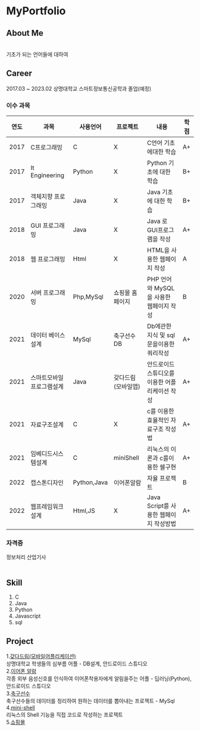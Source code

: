 # MyPortfolio

## About Me
<br>
기초가 되는 언어들에 대하여 

## Career

2017.03 ~ 2023.02 상명대학교 스마트정보통신공학과 졸업(예정)  
### 이수 과목
|연도|과목|사용언어|프로젝트|내용|학점|
|---|---|---|---|---|---|
|2017|C프로그래밍|C|X|C언어 기초에대한 학습|A+|
|2017|It Engineering|Python|X|Python 기초에 대한 학습|B+|
|2017|객체지향 프로그래밍|Java|X|Java 기초에 대한 학습|B+|
|2018|GUI 프로그래밍|Java|X|Java 로 GUI프로그램을 작성|A+|
|2018|웹 프로그래밍|Html|X|HTML을 사용한 웹페이지 작성|A|
|2020|서버 프로그래밍|Php,MySql|쇼핑몰 홈페이지|PHP 언어와 MySQL을 사용한 웹페이지 작성|B|
|2021|데이터 베이스 설계|MySql|축구선수DB|Db에관한 지식 및 sql문을이용한 쿼리작성|A+|
|2021|스마트모바일프로그램설계|Java|갖다드림(모바일앱)|안드로이드 스튜디오를 이용한 어플리케이션 작성|A+|
|2021|자료구조설계|C|X|c를 이용한 효율적인 자료구조 작성법|A+|
|2021|임베디드시스템설계|C|miniShell|리눅스의 이론과 c를이용한 쉘구현|A+|
|2022|캡스톤디자인|Python,Java|이어폰알람|자율 프로젝트|B|
|2022|웹프레임워크설계|Html,JS|X|Java Script를 사용한 웹페이지 작성방법|A+|
### 자격증
정보처리 산업기사<br><br>
## Skill

1. C
2. Java
3. Python
4. Javascript
5. sql

## Project

1.[갖다드림(모바일어플리케이션)](https://github.com/makeonwoo/MyPortfolio/blob/main/%EA%B0%96%EB%8B%A4%EB%93%9C%EB%A6%BC(GDDL)/README.md)  
  상명대학교 학생들의 심부름 어플 - DB설계, 안드로이드 스튜디오  
2.[이어폰 알람](https://github.com/makeonwoo/MyPortfolio/tree/main/%EC%9D%B4%EC%96%B4%ED%8F%B0%EC%95%8C%EB%9E%8C)  
  각종 외부 음성신호를 인식하여 이어폰착용자에게 알림을주는 어플 - 딥러닝(Python), 안드로이드 스튜디오  
3.[축구선수](https://github.com/makeonwoo/MyPortfolio/tree/main/DataBase)  
  축구선수들의 데이터를 정리하여 원하는 데이터를 뽑아내는 프로젝트 - MySql  
4.[mini-shell](https://github.com/makeonwoo/MyPortfolio/tree/main/Mini-Shell)  
  리눅스의 Shell 기능을 직접 코드로 작성하는 프로젝트  
5.[쇼핑몰]()  
  
